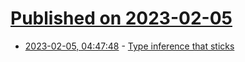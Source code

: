 # [Published on 2023-02-05](index.md)

* [2023-02-05, 04:47:48](https://lobste.rs/s/oiba35/type_inference_sticks) - [Type inference that sticks](https://jaredforsyth.com/posts/type-inference-that-sticks/)

